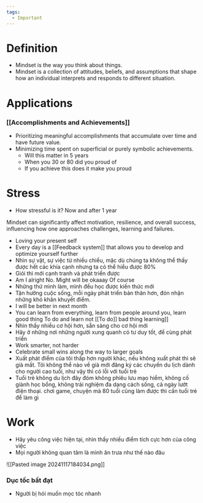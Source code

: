 ```yaml
---
tags:
  - Important
---
```

# Definition

- Mindset is the way you think about things.
- Mindset is a collection of attitudes, beliefs, and assumptions that shape how an individual interprets and responds to different situation.

# Applications

### [[Accomplishments and Achievements]]

- Prioritizing meaningful accomplishments that accumulate over time and have future value.
- Minimizing time spent on superficial or purely symbolic achievements.
	- Will this matter in 5 years
	- When you 30 or 80 did you proud of
	- If you achieve this does it make you proud

# Stress

- How stressful is it? Now and after 1 year

Mindset can significantly affect motivation, resilience, and overall success, influencing how one approaches challenges, learning and failures.

- Loving your present self
- Every day is a [[Feedback system]] that allows you to develop and optimize yourself further
- Nhìn sự vật, sự việc từ nhiều chiều, mặc dù chúng ta không thể thấy được hết các khía cạnh nhưng ta có thể hiểu được 80%
- Giỏi thì mới cạnh tranh và phát triển được
- Am I alright No. Might will be okaaay Of course
- Những thứ mình làm, mình đều học được kiến thức mới
- Tận hưởng cuộc sống, mỗi ngày phát triển bản thân hơn, đón nhận những khó khăn khuyết điểm.
- I will be better in next month
- You can learn from everything, learn from people around you, learn good thing To do and learn not [[To do]] bad thing  learning]] 
- Nhìn thấy nhiều cơ hội hơn, sẵn sàng cho cơ hội mới
- Hãy ở những nơi những người xung quanh có tư duy tốt, để cùng phát triển
- Work smarter, not harder
- Celebrate small wins along the way to larger goals
- Xuất phát điểm của tôi thấp hơn người khác, nếu không xuất phát thì sẽ già mất. Tôi không thể nào về già mới đăng ký các chuyến du lịch dành cho người cao tuổi, như vậy thì có lỗi với tuổi trẻ
- Tuổi trẻ không du lịch đây đóm không phiêu lưu mạo hiểm, không cố giành học bổng, không trải nghiệm đa dạng cách sống, cả ngày lướt điện thoại. chơi game, chuyện mà 80 tuổi cũng làm được thì cần tuổi trẻ để làm gì 

# Work

- Hãy yêu công việc hiện tại, nhìn thấy nhiều điểm tích cực hơn của công việc
- Mọi người không quan tâm là mình ăn trưa như thế nào đâu

![[Pasted image 20241117184034.png]]

### Dục tốc bất đạt

- Người bị hói muốn mọc tóc nhanh